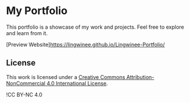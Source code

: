 # My Portfolio

This portfolio is a showcase of my work and projects. Feel free to explore and learn from it.

[Preview Website]https://lingwinee.github.io/Lingwinee-Portfolio/

## License

This work is licensed under a [Creative Commons Attribution-NonCommercial 4.0 International License](https://creativecommons.org/licenses/by-nc/4.0/).

!CC BY-NC 4.0
